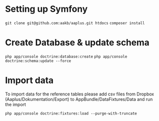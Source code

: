 # Setting up Symfony

`git clone git@github.com:aakb/aaplus.git htdocs`
`composer install`

# Create Database & update schema

`php app/console doctrine:database:create`
`php app/console doctrine:schema:update --force`


# Import data

To import data for the reference tables please add csv files from Dropbox (Aaplus/Dokumentation/Export) 
to AppBundle/DataFixtures/Data and run the import
 
`php app/console doctrine:fixtures:load --purge-with-truncate`



